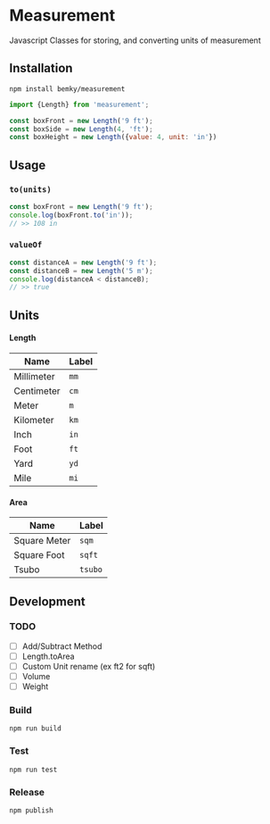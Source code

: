 # Measurement
Javascript Classes for storing, and converting units of measurement

## Installation

    npm install bemky/measurement

```javascript
import {Length} from 'measurement';

const boxFront = new Length('9 ft');
const boxSide = new Length(4, 'ft');
const boxHeight = new Length({value: 4, unit: 'in'})
```

## Usage

### `to(units)`

```javascript
const boxFront = new Length('9 ft');
console.log(boxFront.to('in'));
// >> 108 in
```

### `valueOf`

```javascript
const distanceA = new Length('9 ft');
const distanceB = new Length('5 m');
console.log(distanceA < distanceB);
// >> true
```

## Units
#### Length
|Name|Label|
| --- | --- |
|Millimeter|`mm`|
|Centimeter|`cm`|
|Meter|`m`|
|Kilometer|`km`|
|Inch|`in`|
|Foot|`ft`|
|Yard|`yd`|
|Mile|`mi`|

#### Area
|Name|Label|
| --- | --- |
|Square Meter|`sqm`|
|Square Foot|`sqft`|
|Tsubo|`tsubo`|

## Development
### TODO
- [ ] Add/Subtract Method
- [ ] Length.toArea
- [ ] Custom Unit rename (ex ft2 for sqft)
- [ ] Volume
- [ ] Weight

### Build
    npm run build
### Test
    npm run test
### Release
    npm publish
